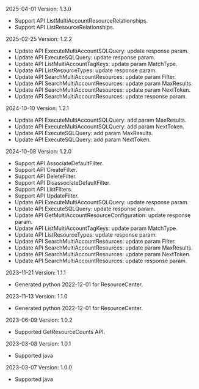 2025-04-01 Version: 1.3.0
- Support API ListMultiAccountResourceRelationships.
- Support API ListResourceRelationships.


2025-02-25 Version: 1.2.2
- Update API ExecuteMultiAccountSQLQuery: update response param.
- Update API ExecuteSQLQuery: update response param.
- Update API ListMultiAccountTagKeys: update param MatchType.
- Update API ListResourceTypes: update response param.
- Update API SearchMultiAccountResources: update param Filter.
- Update API SearchMultiAccountResources: update param MaxResults.
- Update API SearchMultiAccountResources: update param NextToken.
- Update API SearchMultiAccountResources: update response param.


2024-10-10 Version: 1.2.1
- Update API ExecuteMultiAccountSQLQuery: add param MaxResults.
- Update API ExecuteMultiAccountSQLQuery: add param NextToken.
- Update API ExecuteSQLQuery: add param MaxResults.
- Update API ExecuteSQLQuery: add param NextToken.


2024-10-08 Version: 1.2.0
- Support API AssociateDefaultFilter.
- Support API CreateFilter.
- Support API DeleteFilter.
- Support API DisassociateDefaultFilter.
- Support API ListFilters.
- Support API UpdateFilter.
- Update API ExecuteMultiAccountSQLQuery: update response param.
- Update API ExecuteSQLQuery: update response param.
- Update API GetMultiAccountResourceConfiguration: update response param.
- Update API ListMultiAccountTagKeys: update param MatchType.
- Update API ListResourceTypes: update response param.
- Update API SearchMultiAccountResources: update param Filter.
- Update API SearchMultiAccountResources: update param MaxResults.
- Update API SearchMultiAccountResources: update param NextToken.
- Update API SearchMultiAccountResources: update response param.


2023-11-21 Version: 1.1.1
- Generated python 2022-12-01 for ResourceCenter.

2023-11-13 Version: 1.1.0
- Generated python 2022-12-01 for ResourceCenter.

2023-06-09 Version: 1.0.2
- Supported GetResourceCounts API.

2023-03-08 Version: 1.0.1
- Supported java

2023-03-07 Version: 1.0.0
- Supported java

